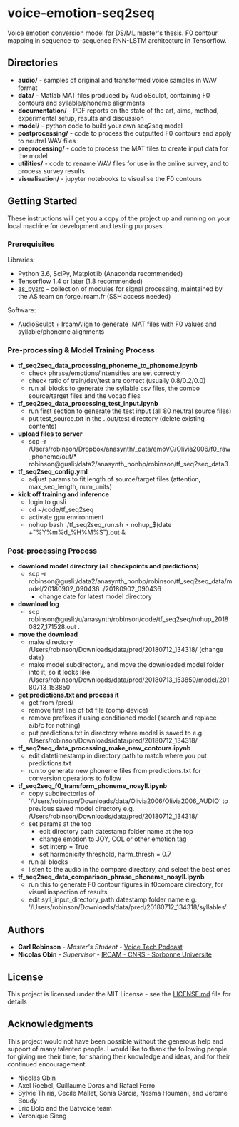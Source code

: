 # voice-emotion-seq2seq
Voice emotion conversion model for DS/ML master's thesis. F0 contour mapping in sequence-to-sequence RNN-LSTM architecture in Tensorflow.

## Directories
* __audio/__ - samples of original and transformed voice samples in WAV format
* __data/__ - Matlab MAT files produced by AudioSculpt, containing F0 contours and syllable/phoneme alignments
* __documentation/__ - PDF reports on the state of the art, aims, method, experimental setup, results and discussion
* __model/__ - python code to build your own seq2seq model
* __postprocessing/__ - code to process the outputted F0 contours and apply to neutral WAV files
* __preprocessing/__ - code to process the MAT files to create input data for the model
* __utilities/__ -  code to rename WAV files for use in the online survey, and to process survey results
* __visualisation/__ -  jupyter notebooks to visualise the F0 contours

## Getting Started

These instructions will get you a copy of the project up and running on your local machine for development and testing purposes.

### Prerequisites

Libraries:
* Python 3.6, SciPy, Matplotlib (Anaconda recommended)
* Tensorflow 1.4 or later (1.8 recommended)
* [as_pysrc](http://forge.ircam.fr/p/as_pysrc/) - collection of modules for signal processing, maintained by the AS team on forge.ircam.fr (SSH access needed)

Software:
* [AudioSculpt + IrcamAlign](http://anasynth.ircam.fr/home/english/software/audiosculpt) to generate .MAT files with F0 values and syllable/phoneme alignments

### Pre-processing & Model Training Process
* __tf_seq2seq_data_processing_phoneme_to_phoneme.ipynb__
    * check phrase/emotions/intensities are set correctly
    * check ratio of train/dev/test are correct (usually 0.8/0.2/0.0)
    * run all blocks to generate the syllable csv files, the combo source/target files and the vocab files
* __tf_seq2seq_data_processing_test_input.ipynb__
    * run first section to generate the test input (all 80 neutral source files)
    * put test_source.txt in the ..out/test directory (delete existing contents)
* __upload files to server__
    * scp -r /Users/robinson/Dropbox/anasynth/_data/emoVC/Olivia2006/f0_raw_phoneme/out/* robinson@gusli:/data2/anasynth_nonbp/robinson/tf_seq2seq_data3
* __tf_seq2seq_config.yml__
    * adjust params to fit length of source/target files (attention, max_seq_length, num_units)
* __kick off training and inference__
    * login to gusli
    * cd ~/code/tf_seq2seq
    * activate gpu environment
    * nohup bash ./tf_seq2seq_run.sh > nohup_$(date +"%Y%m%d_%H%M%S").out &

### Post-processing Process
* __download model directory (all checkpoints and predictions)__
    * scp -r robinson@gusli:/data2/anasynth_nonbp/robinson/tf_seq2seq_data/model/20180902_090436 ./20180902_090436
        * change date for latest model directory
* __download log__
    * scp robinson@gusli:/u/anasynth/robinson/code/tf_seq2seq/nohup_20180827_171528.out .
* __move the download__
    * make directory /Users/robinson/Downloads/data/pred/20180712_134318/ (change date)
    * make model subdirectory, and move the downloaded model folder into it, so it looks like /Users/robinson/Downloads/data/pred/20180713_153850/model/20180713_153850
* __get predictions.txt and process it__
    * get from /pred/
    * remove first line of txt file (comp device)
    * remove prefixes if using conditioned model (search and replace a/b/c for nothing)
    * put predictions.txt in directory where model is saved to e.g. /Users/robinson/Downloads/data/pred/20180712_134318/
* __tf_seq2seq_data_processing_make_new_contours.ipynb__
    * edit datetimestamp in directory path to match where you put predictions.txt
    * run to generate new phoneme files from predictions.txt for conversion operations to follow
* __tf_seq2seq_f0_transform_phoneme_nosyll.ipynb__
    * copy subdirectories of '/Users/robinson/Downloads/data/Olivia2006/Olivia2006_AUDIO’ to previous saved model directory e.g. /Users/robinson/Downloads/data/pred/20180712_134318/
    * set params at the top
        * edit directory path datestamp folder name at the top
        * change emotion to JOY, COL or other emotion tag
        * set interp = True
        * set harmonicity threshold, harm_thresh = 0.7
    * run all blocks
    * listen to the audio in the compare directory, and select the best ones
* __tf_seq2seq_data_comparison_phrase_phoneme_nosyll.ipynb__
    * run this to generate F0 contour figures in f0compare directory, for visual inspection of results
    * edit syll_input_directory_path datestamp folder name e.g. '/Users/robinson/Downloads/data/pred/20180712_134318/syllables’

## Authors

* **Carl Robinson** - *Master's Student* - [Voice Tech Podcast](https://voicetechpodcast.com)
* **Nicolas Obin** - *Supervisor* - [IRCAM - CNRS - Sorbonne Université](http://anasynth.ircam.fr/home/people/nicolasobin)

## License

This project is licensed under the MIT License - see the [LICENSE.md](LICENSE.md) file for details

## Acknowledgments

This project would not have been possible without the generous help and support of many talented people. I would like to thank the following people for giving me their time, for sharing their knowledge and ideas, and for their continued encouragement:
* Nicolas Obin
* Axel Roebel, Guillaume Doras and Rafael Ferro
* Sylvie Thiria, Cecile Mallet, Sonia Garcia, Nesma Houmani, and Jerome Boudy
* Eric Bolo and the Batvoice team
* Veronique Sieng
